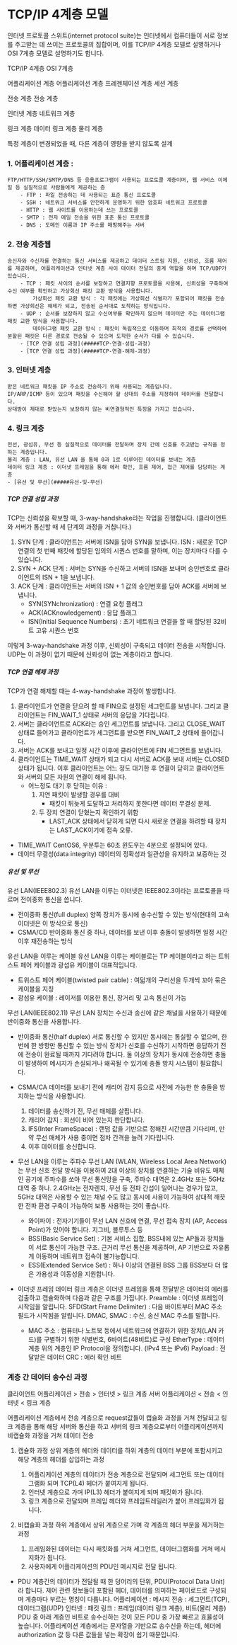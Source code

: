 # TCP/IP 4계층 모델

인터넷 프로토콜 스위트(internet protocol suite)는 인터넷에서 컴퓨터들이 서로 정보를 주고받는 데 쓰이는 프로토콜의 집합이며, 이를 TCP/IP 4계층 모델로 설명하거나 OSI 7계층 모델로 설명하기도 합니다.

TCP/IP 4계층            OSI 7계층

어플리케이션 계층       어플리케이션 계층
                        프레젠체이션 계층
                        세션 계층

전송 계층               전송 계층

인터넷 계층             네트워크 계층

링크 계층               데이터 링크 계층
                        물리 계층

특정 계층이 변경되었을 때, 다른 계층이 영향을 받지 않도록 설계

### 1. 어플리케이션 계층 : 
    FTP/HTTP/SSH/SMTP/DNS 등 응용프로그램이 사용되는 프로토콜 계층이며, 웹 서비스 이메일 등 실질적으로 사람들에게 제공하는 층
        - FTP : 파일 전송하는 데 사용되는 표준 통신 프로토콜
        - SSH : 네트워크 서비스를 안전하게 운영하기 위한 암호화 네트워크 프로토콜
        - HTTP : 웹 사이트를 이용하는데 쓰는 프로토콜
        - SMTP : 전자 메일 전송을 위한 표준 통신 프로토콜
        - DNS : 도메인 이름과 IP 주소를 매핑해주는 서버
### 2. 전송 계층웹
    송신자와 수신자를 연결하는 통신 서비스를 제공하고 데이터 스트림 지원, 신뢰성, 흐름 제어를 제공하며, 어플리케이션과 인터넷 계층 사이 데이터 전달의 중계 역할을 하며 TCP/UDP가 있습니다.
        - TCP : 패킷 사이의 순서를 보장하고 연결지향 프로토콜을 사용해, 신뢰성을 구축하여 수신 여부를 확인하고 가상회선 패킷 교환 방식을 사용합니다.
            가상회선 패킷 교환 방식 : 각 패킷에는 가상회선 식별자가 포함되어 패킷을 전송하면 가상회선은 해제가 되고, 전송된 순서대로 도착하는 방식입니다.
        - UDP : 순서를 보장하지 않고 수신여부를 확인하지 않으며 데이터만 주는 데이터그램 패킷 교환 방식을 사용합니다. 
            데이터그램 패킷 교환 방식 : 패킷이 독립적으로 이동하며 최적의 경로를 선택하여 분할된 패킷은 다른 경로로 전송될 수 있으며 도착한 순서가 다를 수 있습니다.
        - [TCP 연결 성립 과정](#####TCP-연결-성립-과정)
        - [TCP 연결 성립 과정](#####TCP-연결-해제-과정)
### 3. 인터넷 계층
    받은 네트워크 패킷을 IP 주소로 전송하기 위해 사용되는 계층입니다.
    IP/ARP/ICMP 등이 있으며 패킷을 수신해야 할 상대의 주소를 지정하여 데이터를 전달합니다.
    상대방이 제대로 받았는지 보장하지 않는 비연결형적인 특징을 가지고 있습니다.
### 4. 링크 계층
    전선, 광섬유, 무선 등 실질적으로 데이터를 전달하며 장치 간에 신호를 주고받는 규칙을 정하는 계층입니다.
    물리 계층 : LAN, 유선 LAN 을 통해 0과 1로 이루어진 데이터를 보내는 계층
    데이터 링크 계층 : 이더넷 프레임을 통해 에러 확인, 흐름 제어, 접근 제어를 담당하는 계층
    - [유선 및 무선](#####유선-및-무선) 

##### TCP 연결 성립 과정
TCP는 신뢰성을 확보할 때, 3-way-handshake라는 작업을 진행합니다.
(클라이언트와 서버가 통신할 때 세 단계의 과정을 거칩니다.)
1. SYN 단계 : 클라이언트는 서버에 ISN을 담아 SYN을 보냅니다.
    ISN : 새로운 TCP 연결의 첫 번째 패킷에 할당된 임의의 시퀀스 번호를 말하며, 이는 장치마다 다를 수 있습니다.
2. SYN + ACK 단계 : 서버는 SYN을 수신하고 서버의 ISN을 보내며 승인번호로 클라이언트의 ISN + 1을 보냅니다.
3. ACK 단계 : 클라이언트는 서버의 ISN + 1 값의 승인번호를 담아 ACK를 서버에 보냅니다.
    - SYN(SYNchronization) : 연결 요청 플래그
    - ACK(ACKnowledgement) : 응답 플래그
    - ISN(Initial Sequence Numbers) : 초기 네트워크 연결을 할 때 할당된 32비트 고유 시퀀스 번호

이렇게 3-way-handshake 과정 이후, 신뢰성이 구축되고 데이터 전송을 시작합니다.
UDP는 이 과정이 없기 때문에 신뢰성이 없는 계층이라고 합니다.

##### TCP 연결 헤제 과정
TCP가 연결 해제할 때는 4-way-handshake 과정이 발생합니다.
1. 클라이언트가 연결을 닫으려 할 때 FIN으로 설정된 세그먼트를 보냅니다.
    그리고 클라이언트는 FIN_WAIT_1 상태로 서버의 응답을 기다립니다.
2. 서버는 클라이언트로 ACK라는 승인 세그먼트를 보냅니다.
    그리고 CLOSE_WAIT 상태로 들어가고 클라이언트가 세그먼트를 받으면 FIN_WAIT_2 상태에 들어갑니다.
3. 서버는 ACK를 보내고 일정 시간 이후에 클라이언트에 FIN 세그먼트를 보냅니다.
4. 클라이언트는 TIME_WAIT 상태가 되고 다시 서버로 ACK를 보내 서버는 CLOSED상태가 됩니다.
    이후 클라이언트는 어느 정도 대기한 후 연결이 닫히고 클라이언트와 서버의 모든 자원의 연결이 해제 됩니다.
    - 어느정도 대기 후 닫히는 이유 :
        1) 지연 패킷이 발생할 경우를 대비
            - 패킷이 뒤늦게 도달하고 처리하지 못한다면 데이터 무결성 문제.
        2) 두 장치 연결이 닫혔는지 확인하기 위함
            - LAST_ACK 상태에서 닫히게 되면 다시 새로운 연결을 하려할 때 장치는 LAST_ACK이기에 접속 오류.
- TIME_WAIT
    CentOS6, 우분투는 60초 윈도우는 4분으로 설정되어 있다.
- 데이터 무결성(data integrity)
    데이터의 정확성과 일관성을 유지하고 보증하는 것

##### 유선 및 무선
유선 LAN(IEEE802.3)
유선 LAN을 이루는 이더넷은 IEEE802.3이라는 프로토콜을 따르며 전이중화 통신을 씁니다.

- 전이중화 통신(full duplex)
    양쪽 장치가 동시에 송수신할 수 있는 방식(현대의 고속 이더넷은 이 방식으로 통신)
- CSMA/CD
    반이중화 통신 중 하나, 데이터를 보낸 이후 충돌이 발생하면 일정 시간 이후 재전송하는 방식

유선 LAN을 이루는 케이블
유선 LAN을 이루는 케이블로는 TP 케이블이라고 하는 트위스트 페어 케이블과 광섬유 케이블이 대표적입니다.

- 트위스트 페어 케이블(twisted pair cable) : 여덟개의 구리선을 두개씩 꼬아 묶은 케이블을 지칭
- 광섬유 케이블 : 레이저를 이용한 통신, 장거리 및 고속 통신이 가능

무선 LAN(IEEE802.11)
무선 LAN 장치는 수신과 송신에 같은 채널을 사용하기 때문에 반이중화 통신을 사용합니다.

- 반이중화 통신(half duplex)
서로 통신할 수 있지만 동시에는 통실할 수 없으며, 한번에 한 방향만 통신할 수 있는 방식
    장치가 신호를 수신하기 시작하면 응답하기 전에 전송이 완료될 때까지 기다려야 합니다.
    둘 이상의 장치가 동시에 전송하면 충돌이 발생하여 메시지가 손실되거나 왜곡될 수 있기에 충돌 방지 시스템이 필요합니다.

- CSMA/CA 
데이터를 보내기 전에 캐리어 감지 등으로 사전에 가능한 한 충돌을 방지하는 방식을 사용합니다.
    1. 데이터를 송신하기 전, 무선 매체를 살핍니다.
    2. 캐리어 감지 : 회선이 비어 있는지 판단합니다.
    3. IFS(Inter FrameSpace) : 랜덤 값을 기반으로 정해진 시간만큼 기다리며, 만약 무선 매체가 사용 중이면 점차 간격을 늘려 기다립니다.
    4. 이후 데이터를 송신합니다.

- 무선 LAN을 이루는 주파수
무선 LAN (WLAN, Wireless Local Area Network)는 무선 신호 전달 방식을 이용하여 2대 이상의 장치를 연결하는 기술
비유도 매체인 공기에 주파수를 쏘아 무선 통신망을 구축, 주파수 대역은 2.4GHz 또는 5GHz 대역 중 하나.
2.4GHz는 전자렌지, 무선 등 전파 간섭이 일어나는 경우가 많고,
5GHz 대역은 사용할 수 있는 채널 수도 많고 동시에 사용이 가능하여 상대적 깨끗한 전파 환경 구축이 가능하여 보통 사용하는 것이 좋습니다.
    - 와이파이 : 전자기기들이 무선 LAN 신호에 연결, 무선 접속 장치 (AP, Access Point)가 있어야 합니다.
        지그비, 블루투스 등
    - BSS(Basic Service Set) : 기본 서비스 집합, BSS내에 있는 AP들과 장치들이 서로 통신이 가능한 구조.
        근거리 무선 통신을 제공하며, AP 기반으로 자유롭게 이동하며 네트워크 접속이 불가능합니다.
    - ESS(Extended Service Set) : 하나 이상의 연결된 BSS 그룹
        BSS보다 더 많은 가용성과 이동성을 지원합니다.

- 이더넷 프레임
데이터 링크 계층은 이더넷 프레임을 통해 전달받은 데이터의 에러를 검출하고 캡슐화하며 다음과 같은 구조를 가집니다.
Preamble : 이더넷 프레임이 시작임을 알립니다.
SFD(Start Frame Delimiter) : 다음 바이트부터 MAC 주소 필드가 시작됨을 알립니다.
DMAC, SMAC : 수신, 송신 MAC 주소를 말합니다.
    - MAC 주소 : 컴퓨터나 노트북 등에서 네트워크에 연결하기 위한 장치(LAN 카드)를 구별하기 위한 식별번호,
        6바이트(48비트)로 구성
EtherType : 데이터 계층 위의 계층인 IP Protocol을 정의합니다. (IPv4 또는 IPv6)
Payload : 전달받은 데이터
CRC : 에러 확인 비트

### 계층 간 데이터 송수신 과정
클라이언트
    어플리케이션 > 전송 > 인터넷 > 링크 계층 
서버
    어플리케이션 < 전송 < 인터넷 < 링크 계층 

어플리케이션 계층에서 전송 계층으로 request값들이 캡슐화 과정을 거쳐 전달되고
링크 계층을 통해 해당 서버와 통신을 하고
서버의 링크 계층으로부터 어플리케이션까지 비캡슐화 과정을 거쳐 데이터 전송

1. 캡슐화 과정
    상위 계층의 헤더와 데이터를 하위 계층의 데이터 부분에 포함시키고 해당 계층의 헤더를 삽입하는 과정
    1) 어플리케이션 계층의 데이터가 전송 계층으로 전달되며 세그먼트 또는 데이터그램화 되며 TCP(L4) 헤더가 붙여지게 됩니다.
    2) 인터넷 계층으로 가며 IP(L3) 헤더가 붙여지게 되며 패킷화가 됩니다.
    3) 링크 계층으로 전달되며 프레임 헤더와 프레임트레일러가 붙어 프레임화가 됩니다.

2. 비캡슐화 과정
    하위 계층에서 상위 계층으로 가며 각 계층의 헤더 부분을 제거하는 과정
    1) 프레임화된 데이터는 다시 패킷화를 거쳐 세그먼트, 데이터그램화를 거쳐 메시지화가 됩니다.
    2) 사용자에게 어플리케이션의 PDU인 메시지로 전달 됩니다.

- PDU
계층간의 데이터가 전달될 때 한 덩어리의 단위, PDU(Protocol Data Unit)라 합니다.
제어 관련 정보들이 포함된 헤더, 데이터를 의미하는 페이로드로 구성되며 계층마다 부르는 명칭이 다릅니다.
어플리케이션 : 메시지
전송 : 세그먼트(TCP), 데이터그램(UDP)
인터넷 : 패킷
링크 : 프레임(데이터 링크 계층), 비트(물리 계층)
PDU 중 아래 계층인 비트로 송수신하는 것이 모든 PDU 중 가장 빠르고 효율성이 높습니다.
어플리케이션 계층에서는 문자열을 기반으로 송수신을 하는데, 헤더에 authorization 값 등 다른 값들을 넣는 확장이 쉽기 때문입니다.
